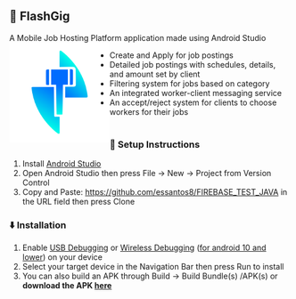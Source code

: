 ## :iphone: FlashGig

A Mobile Job Hosting Platform application made using Android Studio
<img src="app/src/main/res/drawable-v24/logo_hd.png" width=180 align=left >

- Create and Apply for job postings
- Detailed job postings with schedules, details, and amount set by client
- Filtering system for jobs based on category
- An integrated worker-client messaging service
- An accept/reject system for clients to choose workers for their jobs<br><br>

### :book: Setup Instructions
1. Install [Android Studio](https://developer.android.com/studio/install)
2. Open Android Studio then press File -> New -> Project from Version Control
3. Copy and Paste: https://github.com/essantos8/FIREBASE_TEST_JAVA in the URL field then press Clone

### :arrow_down: Installation
1. Enable [USB Debugging](https://developer.android.com/studio/command-line/adb#Enabling) or [Wireless Debugging](https://developer.android.com/studio/command-line/adb#connect-to-a-device-over-wi-fi-android-11+) ([for android 10 and lower](https://developer.android.com/studio/command-line/adb#wireless)) on your device
2. Select your target device in the Navigation Bar then press Run to install
2. You can also build an APK through Build -> Build Bundle(s) /APK(s) or <b>download the APK [here](https://drive.google.com/file/d/11a0BdYRtYNYZpdu2S4ciHr_sw0OCTPoW/view?usp=sharing)
